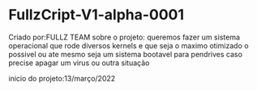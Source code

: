 # FullzCript-V1-alpha-0001
Criado por:FULLZ TEAM 
 sobre o projeto: queremos fazer um sistema operacional que rode diversos kernels e que seja o maximo otimizado o possivel ou ate mesmo seja um sistema bootavel para pendrives caso precise apagar um virus ou outra situação
 
 inicio do projeto:13/março/2022
 
 
